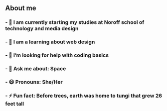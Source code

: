 ## About me

<body> 
<h3>- 🔭 I am currently starting my studies at Noroff school of technology and media design
<h3>- 🌱 I am a learning about web design
<h3>- 🤔 I’m looking for help with coding basics
<h3>- 💬 Ask me about: Space
<h3>- 😄 Pronouns: She/Her
<h3>- ⚡ Fun fact: Before trees, earth was home to tungi that grew 26 feet tall
